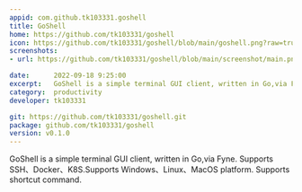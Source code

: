 ```yaml
---
appid: com.github.tk103331.goshell
title: GoShell
home: https://github.com/tk103331/goshell
icon: https://github.com/tk103331/goshell/blob/main/goshell.png?raw=true
screenshots:
- url: https://github.com/tk103331/goshell/blob/main/screenshot/main.png?raw=true

date:      2022-09-18 9:25:00
excerpt:   GoShell is a simple terminal GUI client, written in Go,via Fyne. Supports SSH、Docker、K8S.
category:  productivity
developer: tk103331

git: https://github.com/tk103331/goshell.git
package: github.com/tk103331/goshell
version: v0.1.0
---
```


GoShell is a simple terminal GUI client, written in Go,via Fyne. Supports SSH、Docker、K8S.Supports Windows、Linux、MacOS platform. Supports shortcut command.